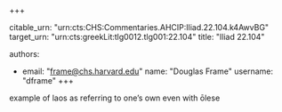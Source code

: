 +++


citable_urn: "urn:cts:CHS:Commentaries.AHCIP:Iliad.22.104.k4AwvBG"
target_urn: "urn:cts:greekLit:tlg0012.tlg001:22.104"
title: "Iliad 22.104"

authors:
- email: "frame@chs.harvard.edu"
  name: "Douglas Frame"
  username: "dframe"
+++

<p>example of laos as referring to one’s own even with ōlese</p>